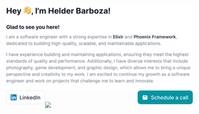 <picture>
  <source srcset="img/Headercontent-dark-1.svg" media="(min-width:846px) and (prefers-color-scheme: dark)" width="846"/>
  <source srcset="img/Headercontent-dark-2.svg" media="(min-width:622px) and (prefers-color-scheme: dark)" />
  <source srcset="img/Headercontent-dark-3.svg" media="(min-width:0) and (prefers-color-scheme: dark)" />
  <source srcset="img/Headercontent-light-1.svg" media="(min-width:846px)" width="846"/>
  <source srcset="img/Headercontent-light-2.svg" media="(min-width:622px)" />
  <source srcset="img/Headercontent-light-3.svg" media="(min-width:0)" />
  <img src="img/Headercontent-light-1.svg" width="846" />
</picture>

<picture>
  <source srcset="img/Blockcontent-dark-1.svg" media="(min-width:846px) and (prefers-color-scheme: dark)" width="846"/>
  <source srcset="img/Blockcontent-dark-2.svg" media="(min-width:622px) and (prefers-color-scheme: dark)" />
  <source srcset="img/Blockcontent-dark-3.svg" media="(min-width:0) and (prefers-color-scheme: dark)" />
  <source srcset="img/Blockcontent-light-1.svg" media="(min-width:846px)" width="846" />
  <source srcset="img/Blockcontent-light-2.svg" media="(min-width:622px)" />
  <source srcset="img/Blockcontent-light-3.svg" media="(min-width:0)" />
  <img src="img/Blockcontent-light-1.svg" width="846" />
</picture>

<br/>

<a href="https://linkedin.com/in/helderbarboza" target="_blank" title="LinkedIn profile">
  <picture>
    <source srcset="img/linkedin-dark.svg" media="(prefers-color-scheme: dark)" />
    <img src="img/linkedin-light.svg" width="105" align="left" />
  </picture>
</a>
&nbsp;
<a href="https://cal.com/helderbarboza" target="_blank" title="Schedule a call with me">
  <picture>
    <source srcset="img/schedule.svg" media="(prefers-color-scheme: dark)" />
    <img src="img/schedule.svg" width="149" align="right" />
  </picture>
</a>

![](https://hit.yhype.me/github/profile?user_id=29435727)
